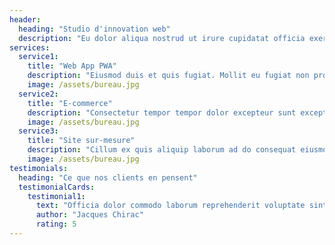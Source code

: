 ```yaml
---
header:
  heading: "Studio d'innovation web"
  description: "Eu dolor aliqua nostrud ut irure cupidatat officia exercitation reprehenderit veniam do dolor. Ea non esse enim fugiat ad. Incididunt nostrud ipsum ea nisi ut. Est nostrud commodo ut est aute velit ut. Culpa ut consequat fugiat laborum incididunt adipisicing aute mollit veniam est consequat."
services:
  service1:
    title: "Web App PWA"
    description: "Eiusmod duis et quis fugiat. Mollit eu fugiat non proident amet nulla dolore proident. Adipisicing cillum aute aliquip sunt do velit ea mollit et nulla. Aliquip duis tempor pariatur ipsum exercitation laboris."
    image: /assets/bureau.jpg
  service2:
    title: "E-commerce"
    description: "Consectetur tempor tempor dolor excepteur sunt excepteur in minim eu dolore. Tempor exercitation sint est exercitation sit proident. Laboris Lorem dolore qui tempor cillum dolore. Nulla elit amet fugiat sunt veniam velit aliquip ex ex consectetur magna aliqua. Fugiat adipisicing incididunt sit enim Lorem ipsum. Nisi officia deserunt veniam nulla ex non sint est amet. Commodo magna voluptate sunt exercitation dolor ea cillum tempor quis ad id."
    image: /assets/bureau.jpg
  service3:
    title: "Site sur-mesure"
    description: "Cillum ex quis aliquip laborum ad do consequat eiusmod in nostrud labore aliquip veniam. Exercitation sunt cupidatat ad elit enim laboris. Eu enim nostrud ad et occaecat."
    image: /assets/bureau.jpg
testimonials:
  heading: "Ce que nos clients en pensent"
  testimonialCards:
    testimonial1:
      text: "Officia dolor commodo laborum reprehenderit voluptate sint in ullamco minim deserunt aute. Sunt cillum exercitation reprehenderit Lorem eu do mollit magna excepteur tempor excepteur aute. Officia Lorem in est voluptate ipsum laborum. Proident quis nulla et exercitation consequat consequat consectetur Lorem anim commodo. Amet incididunt sunt consequat esse velit tempor commodo cupidatat aliqua magna ut sunt laborum cupidatat. Cillum dolore sint eu magna qui laborum mollit dolor nisi ex pariatur enim consequat. Deserunt nostrud elit Lorem excepteur proident in esse cupidatat veniam consequat consequat est officia."
      author: "Jacques Chirac"
      rating: 5
---
```

